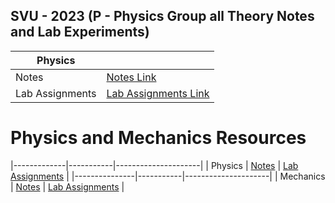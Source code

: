 ## SVU - 2023 (P - Physics Group all Theory Notes and Lab Experiments)


| Physics |  |
|---------|------------------------------------------------------------|
| Notes   | [Notes Link](https://github.com/RiteshJha912/Notes-Sem1-FY-P/tree/master/Physics/Suren%20Sir) |
| Lab Assignments | [Lab Assignments Link](https://github.com/RiteshJha912/Notes-Sem1-FY-P/tree/master/Physics/PhyLab) |



# Physics and Mechanics Resources

|-------------|-----------|---------------------|
| Physics     | [Notes](https://github.com/RiteshJha912/Notes-Sem1-FY-P/tree/master/Physics/Suren%20Sir) | [Lab Assignments](https://github.com/RiteshJha912/Notes-Sem1-FY-P/tree/master/Physics/PhyLab) |
|---------------|-----------|---------------------|
| Mechanics     | [Notes](https://github.com/RiteshJha912/Notes-Sem1-FY-P/tree/master/Mechanics/ClassNotes/MechNotes) | [Lab Assignments](https://github.com/RiteshJha912/Notes-Sem1-FY-P/tree/master/Mechanics/Lab) |


